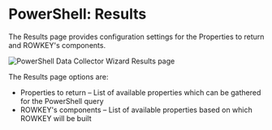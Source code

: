 # PowerShell: Results

The Results page provides configuration settings for the Properties to return and ROWKEY's components.

![PowerShell Data Collector Wizard Results page](/img/product_docs/accessanalyzer/enterpriseauditor/admin/datacollector/adinventory/results.png)

The Results page options are:

- Properties to return – List of available properties which can be gathered for the PowerShell query
- ROWKEY's components – List of available properties based on which ROWKEY will be built
